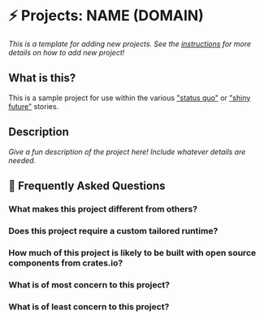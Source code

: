 # ⚡ Projects: NAME (DOMAIN)

*This is a template for adding new projects. See the [instructions] for more details on how to add new project!*

[instructions]: ../projects.md

## What is this?

This is a sample project for use within the various ["status quo"] or ["shiny future"] stories.

["status quo"]: ../status_quo.md
["shiny future"]: ../shiny_future.md

## Description

*Give a fun description of the project here! Include whatever details are needed.*

## 🤔 Frequently Asked Questions

### **What makes this project different from others?**

### **Does this project require a custom tailored runtime?**

### **How much of this project is likely to be built with open source components from crates.io?**

### **What is of most concern to this project?**

### **What is of least concern to this project?**
